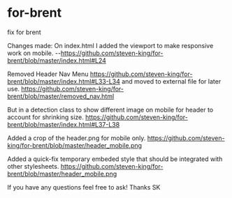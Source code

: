 for-brent
=========

fix for brent

Changes made:
On index.html I added the viewport to make responsive work on mobile.
--https://github.com/steven-king/for-brent/blob/master/index.html#L24

Removed Header Nav Menu 
https://github.com/steven-king/for-brent/blob/master/index.html#L33-L34
and moved to external file for later use.
https://github.com/steven-king/for-brent/blob/master/removed_nav.html

But in a detection class to show different image on mobile for header to account for shrinking size.
https://github.com/steven-king/for-brent/blob/master/index.html#L37-L38

Added a crop of the header.png for mobile only.
https://github.com/steven-king/for-brent/blob/master/header_mobile.png

Added a quick-fix temporary embeded style that should be integrated with other stylesheets.
https://github.com/steven-king/for-brent/blob/master/header_mobile.png


If you have any questions feel free to ask!
Thanks
SK
